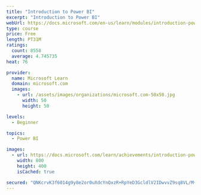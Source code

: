 ```yaml
---
title: "Introduction to Power BI"
excerpt: "Introduction to Power BI"
webUrl: https://docs.microsoft.com/en-us/learn/modules/introduction-power-bi/
type: course
price: Free
length: PT31M
ratings:
  count: 8558
  average: 4.745735
heat: 76

provider:
  name: Microsoft Learn
  domain: microsoft.com
  images:
    - url: /assets/images/organizations/microsoft.com-50x50.jpg
      width: 50
      height: 50

levels:
  - Beginner

topics:
  - Power BI

images:
  - url: https://docs.microsoft.com/learn/achievements/introduction-power-bi-social.png
    width: 800
    height: 400
    isCached: true

secured: "QNKcrvK3f6014g9y8e2or0uXdcYnQxzR+RpYeD3GcldlV2IDwvvZ9sq8VL/M+g0VWSfpBWPzu0zvMr9beY+v2BM2G+IeM34ys2sA3vFEkD3IqeOPMYgCPZp2pqFDQ04nEnFVKySuB3JJJIz3iXCpbY3kQbQdtsejqYTJrUdIi319mqb49UhevyzSzlZIkWD4PQetRK3hK3GnBz2zgsB5sxkDaNQhQrstYxhj0vqXchVZ9vrvrHML4HKqM6tjI0fM/Ps7Byq8F84N6erja7Z17wFs9qkEq+R28tbFMduHNfbJ30d6urbkiSLwBpvy63DVBJamZOV7Hy8IkEi0+VNMjEQoveu5XTeAU6AAhdO3z3yLITIDw6XW01Ci2geny5zejs56ZAekPSojjy4slMvhFAFYiYlYFrWijCypQhkAsww=;ZpC/fzqgBLxXTwKChAlPjw=="
---
```


